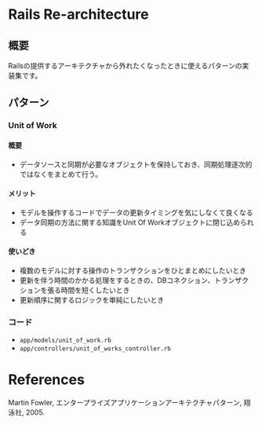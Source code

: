 # Rails Re-architecture
## 概要
Railsの提供するアーキテクチャから外れたくなったときに使えるパターンの実装集です。

## パターン
### Unit of Work
#### 概要
- データソースと同期が必要なオブジェクトを保持しておき、同期処理逐次的ではなくをまとめて行う。
#### メリット
- モデルを操作するコードでデータの更新タイミングを気にしなくて良くなる
- データ同期の方法に関する知識をUnit Of Workオブジェクトに閉じ込められる
#### 使いどき
- 複数のモデルに対する操作のトランザクションをひとまとめにしたいとき
- 更新を伴う時間のかかる処理をするときの、DBコネクション、トランザクションを張る時間を短くしたいとき
- 更新順序に関するロジックを単純にしたいとき

### コード
- `app/models/unit_of_work.rb`
- `app/controllers/unit_of_works_controller.rb`

# References
Martin Fowler, エンタープライズアプリケーションアーキテクチャパターン, 翔泳社, 2005.

